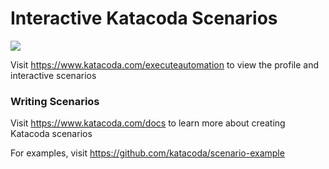 # Interactive Katacoda Scenarios

[![](http://shields.katacoda.com/katacoda/executeautomation/count.svg)](https://www.katacoda.com/executeautomation "Get your profile on Katacoda.com")

Visit https://www.katacoda.com/executeautomation to view the profile and interactive scenarios

### Writing Scenarios
Visit https://www.katacoda.com/docs to learn more about creating Katacoda scenarios

For examples, visit https://github.com/katacoda/scenario-example
